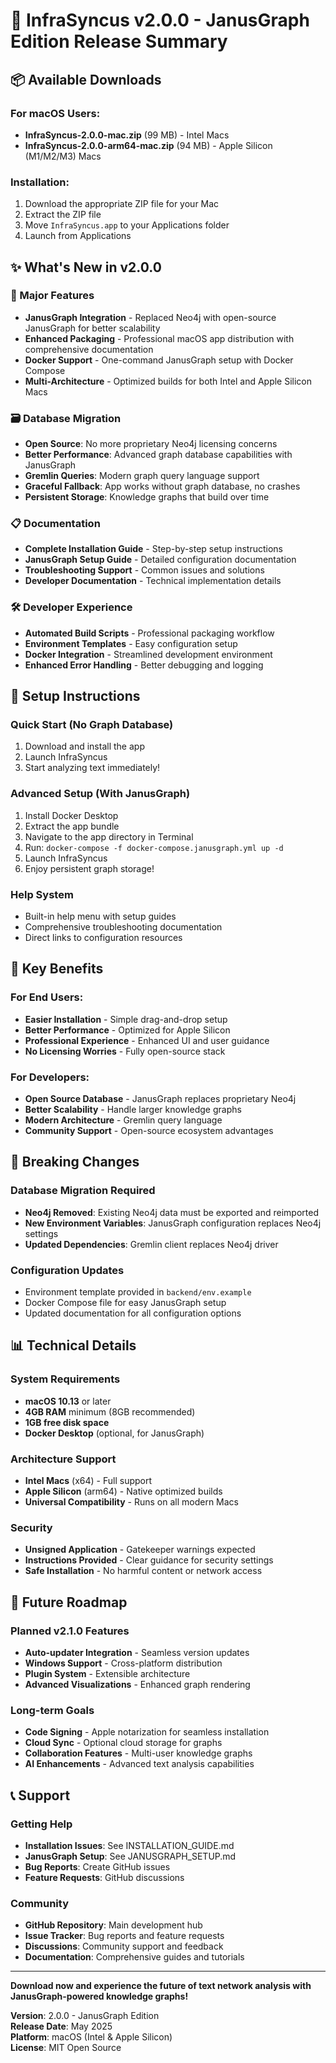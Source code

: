 # 🚀 InfraSyncus v2.0.0 - JanusGraph Edition Release Summary

## 📦 Available Downloads

### For macOS Users:
- **InfraSyncus-2.0.0-mac.zip** (99 MB) - Intel Macs
- **InfraSyncus-2.0.0-arm64-mac.zip** (94 MB) - Apple Silicon (M1/M2/M3) Macs

### Installation:
1. Download the appropriate ZIP file for your Mac
2. Extract the ZIP file
3. Move `InfraSyncus.app` to your Applications folder
4. Launch from Applications

## ✨ What's New in v2.0.0

### 🎯 Major Features
- **JanusGraph Integration** - Replaced Neo4j with open-source JanusGraph for better scalability
- **Enhanced Packaging** - Professional macOS app distribution with comprehensive documentation
- **Docker Support** - One-command JanusGraph setup with Docker Compose
- **Multi-Architecture** - Optimized builds for both Intel and Apple Silicon Macs

### 🗃️ Database Migration
- **Open Source**: No more proprietary Neo4j licensing concerns
- **Better Performance**: Advanced graph database capabilities with JanusGraph
- **Gremlin Queries**: Modern graph query language support
- **Graceful Fallback**: App works without graph database, no crashes
- **Persistent Storage**: Knowledge graphs that build over time

### 📋 Documentation
- **Complete Installation Guide** - Step-by-step setup instructions
- **JanusGraph Setup Guide** - Detailed configuration documentation
- **Troubleshooting Support** - Common issues and solutions
- **Developer Documentation** - Technical implementation details

### 🛠️ Developer Experience
- **Automated Build Scripts** - Professional packaging workflow
- **Environment Templates** - Easy configuration setup
- **Docker Integration** - Streamlined development environment
- **Enhanced Error Handling** - Better debugging and logging

## 🔧 Setup Instructions

### Quick Start (No Graph Database)
1. Download and install the app
2. Launch InfraSyncus
3. Start analyzing text immediately!

### Advanced Setup (With JanusGraph)
1. Install Docker Desktop
2. Extract the app bundle
3. Navigate to the app directory in Terminal
4. Run: `docker-compose -f docker-compose.janusgraph.yml up -d`
5. Launch InfraSyncus
6. Enjoy persistent graph storage!

### Help System
- Built-in help menu with setup guides
- Comprehensive troubleshooting documentation
- Direct links to configuration resources

## 🎉 Key Benefits

### For End Users:
- **Easier Installation** - Simple drag-and-drop setup
- **Better Performance** - Optimized for Apple Silicon
- **Professional Experience** - Enhanced UI and user guidance
- **No Licensing Worries** - Fully open-source stack

### For Developers:
- **Open Source Database** - JanusGraph replaces proprietary Neo4j
- **Better Scalability** - Handle larger knowledge graphs
- **Modern Architecture** - Gremlin query language
- **Community Support** - Open-source ecosystem advantages

## 🔄 Breaking Changes

### Database Migration Required
- **Neo4j Removed**: Existing Neo4j data must be exported and reimported
- **New Environment Variables**: JanusGraph configuration replaces Neo4j settings
- **Updated Dependencies**: Gremlin client replaces Neo4j driver

### Configuration Updates
- Environment template provided in `backend/env.example`
- Docker Compose file for easy JanusGraph setup
- Updated documentation for all configuration options

## 📊 Technical Details

### System Requirements
- **macOS 10.13** or later
- **4GB RAM** minimum (8GB recommended)
- **1GB free disk space**
- **Docker Desktop** (optional, for JanusGraph)

### Architecture Support
- **Intel Macs** (x64) - Full support
- **Apple Silicon** (arm64) - Native optimized builds
- **Universal Compatibility** - Runs on all modern Macs

### Security
- **Unsigned Application** - Gatekeeper warnings expected
- **Instructions Provided** - Clear guidance for security settings
- **Safe Installation** - No harmful content or network access

## 🔮 Future Roadmap

### Planned v2.1.0 Features
- **Auto-updater Integration** - Seamless version updates
- **Windows Support** - Cross-platform distribution
- **Plugin System** - Extensible architecture
- **Advanced Visualizations** - Enhanced graph rendering

### Long-term Goals
- **Code Signing** - Apple notarization for seamless installation
- **Cloud Sync** - Optional cloud storage for graphs
- **Collaboration Features** - Multi-user knowledge graphs
- **AI Enhancements** - Advanced text analysis capabilities

## 📞 Support

### Getting Help
- **Installation Issues**: See INSTALLATION_GUIDE.md
- **JanusGraph Setup**: See JANUSGRAPH_SETUP.md
- **Bug Reports**: Create GitHub issues
- **Feature Requests**: GitHub discussions

### Community
- **GitHub Repository**: Main development hub
- **Issue Tracker**: Bug reports and feature requests
- **Discussions**: Community support and feedback
- **Documentation**: Comprehensive guides and tutorials

---

**Download now and experience the future of text network analysis with JanusGraph-powered knowledge graphs!**

**Version**: 2.0.0 - JanusGraph Edition  
**Release Date**: May 2025  
**Platform**: macOS (Intel & Apple Silicon)  
**License**: MIT Open Source 